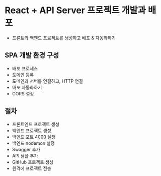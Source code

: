 # React + API Server 프로젝트 개발과 배포
- 프론트와 백엔드 프로젝트를 생성하고 배포 & 자동화하기

## SPA 개발 환경 구성
- 배포 프로세스
- 도메인 등록
- 도메인과 서버를 연결하고, HTTP 연결
- 배포 자동화하기 
- CORS 설정

## 절차

- 프론트엔드 프로젝트 생성
- 백엔드 프로젝트 생성
- 백엔드 포트 4000 설정
- 백엔드 nodemon 설정
- Swagger 추가
- API 샘플 추가
- GitHub 프로젝트 생성
- 원격에 프로젝트 전송
